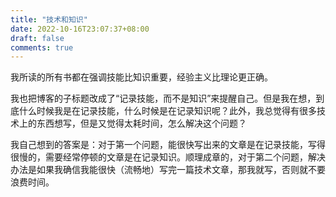 ```yaml
---
title: "技术和知识"
date: 2022-10-16T23:07:37+08:00
draft: false
comments: true
---
```


我所读的所有书都在强调技能比知识重要，经验主义比理论更正确。

我也把博客的子标题改成了“记录技能，而不是知识”来提醒自己。但是我在想，到底什么时候我是在记录技能，什么时候是在记录知识呢？此外，我总觉得有很多技术上的东西想写，但是又觉得太耗时间，怎么解决这个问题？

我自己想到的答案是：对于第一个问题，能很快写出来的文章是在记录技能，写得很慢的，需要经常停顿的文章是在记录知识。顺理成章的，对于第二个问题，解决办法是如果我确信我能很快（流畅地）写完一篇技术文章，那我就写，否则就不要浪费时间。
